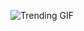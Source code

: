 ![Trending GIF](https://media1.giphy.com/media/v1.Y2lkPThiYjIxNzcyb2tubXo2ajkycHRxbGFjM3Byenp1bTNxN28yMmc3dGgzMjNxcGdkdSZlcD12MV9naWZzX3NlYXJjaCZjdD1n/2jMtpIi8mhE8ctiMtK/giphy.gif)

